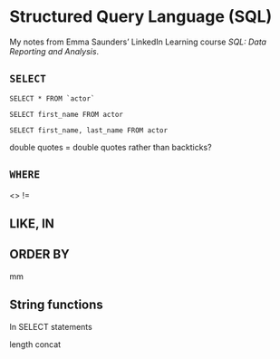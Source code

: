 # Structured Query Language (SQL)

My notes from Emma Saunders’ LinkedIn Learning course *SQL: Data Reporting and Analysis*.

## `SELECT`

```
SELECT * FROM `actor`
```

```
SELECT first_name FROM actor
```

```
SELECT first_name, last_name FROM actor
```

double quotes = double quotes rather than backticks?

## `WHERE`

<>
!=

## LIKE, IN

## ORDER BY

mm

## String functions

In SELECT statements

length
concat

